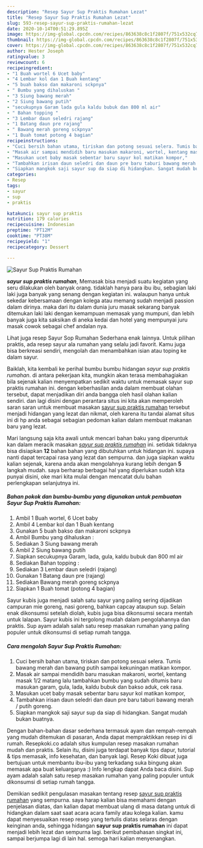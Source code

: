 ```yaml
---
description: "Resep Sayur Sup Praktis Rumahan Lezat"
title: "Resep Sayur Sup Praktis Rumahan Lezat"
slug: 593-resep-sayur-sup-praktis-rumahan-lezat
date: 2020-10-14T00:51:29.895Z
image: https://img-global.cpcdn.com/recipes/863638c8c1f2807f/751x532cq70/sayur-sup-praktis-rumahan-foto-resep-utama.jpg
thumbnail: https://img-global.cpcdn.com/recipes/863638c8c1f2807f/751x532cq70/sayur-sup-praktis-rumahan-foto-resep-utama.jpg
cover: https://img-global.cpcdn.com/recipes/863638c8c1f2807f/751x532cq70/sayur-sup-praktis-rumahan-foto-resep-utama.jpg
author: Hester Joseph
ratingvalue: 3
reviewcount: 6
recipeingredient:
- "1 Buah wortel 6 Ucet baby"
- "4 Lembar kol dan 1 Buah kentang"
- "5 buah bakso dan makaroni sckpnya"
- " Bumbu yang dihaluskan "
- "3 Siung bawang merah"
- "2 Siung bawang putih"
- "secukupnya Garam lada gula kaldu bubuk dan 800 ml air"
- " Bahan topping "
- "3 Lembar daun seledri rajang"
- "1 Batang daun pre rajang"
- " Bawang merah goreng sckpnya"
- "1 Buah tomat potong 4 bagian"
recipeinstructions:
- "Cuci bersih bahan utama, tiriskan dan potong sesuai selera. Tumis bawang merah dan bawang putih sampai kekuningan matikan kompor."
- "Masak air sampai mendidih baru masukan makaroni, wortel, kentang masak 1/2 matang lalu tambahkan bumbu yang sudah ditumis baru masukan garam, gula, lada, kaldu bubuk dan bakso aduk, cek rasa."
- "Masukan ucet baby masak sebentar baru sayur kol matikan kompor,"
- "Tambahkan irisan daun seledri dan daun pre baru taburi bawang merah / putih goreng."
- "Siapkan mangkok saji sayur sup da siap di hidangkan. Sangat mudah bukan buatnya."
categories:
- Resep
tags:
- sayur
- sup
- praktis

katakunci: sayur sup praktis 
nutrition: 179 calories
recipecuisine: Indonesian
preptime: "PT12M"
cooktime: "PT38M"
recipeyield: "1"
recipecategory: Dessert

---
```



![Sayur Sup Praktis Rumahan](https://img-global.cpcdn.com/recipes/863638c8c1f2807f/751x532cq70/sayur-sup-praktis-rumahan-foto-resep-utama.jpg)

<b><i>sayur sup praktis rumahan</i></b>, Memasak bisa menjadi suatu kegiatan yang seru dilakukan oleh banyak orang. tidaklah hanya para ibu ibu, sebagian laki laki juga banyak yang senang dengan kegiatan ini. walaupun hanya untuk sekedar kebersamaan dengan kolega atau memang sudah menjadi passion dalam dirinya. maka dari itu dalam dunia juru masak sekarang banyak ditemukan laki laki dengan kemampuan memasak yang mumpuni, dan lebih banyak juga kita saksikan di aneka kedai dan hotel yang mempunyai juru masak cowok sebagai chef andalan nya.

Lihat juga resep Sayur Sop Rumahan Sederhana enak lainnya. Untuk pilihan praktis, ada resep sayur ala rumahan yang selalu jadi favorit. Kamu juga bisa berkreasi sendiri, mengolah dan menambahkan isian atau toping ke dalam sayur.

Baiklah, kita kembali ke perihal bumbu bumbu hidangan <i>sayur sup praktis rumahan</i>. di antara pekerjaan kita, mungkin akan terasa membahagiakan bila sejenak kalian menyempatkan sedikit waktu untuk memasak sayur sup praktis rumahan ini. dengan keberhasilan anda dalam membuat olahan tersebut, dapat menjadikan diri anda bangga oleh hasil olahan kalian sendiri. dan lagi disini dengan perantara situs ini kita akan memperoleh saran saran untuk membuat masakan <u>sayur sup praktis rumahan</u> tersebut menjadi hidangan yang lezat dan nikmat, oleh karena itu tandai alamat situs ini di hp anda sebagai sebagian pedoman kalian dalam membuat makanan baru yang lezat.


Mari langsung saja kita awali untuk mencari bahan baku yang diperuntuk kan dalam meracik masakan <u><i>sayur sup praktis rumahan</i></u> ini. setidak tidaknya bisa disiapkan <b>12</b> bahan bahan yang dibutuhkan untuk hidangan ini. supaya nanti dapat tercapai rasa yang lezat dan sempurna. dan juga siapkan waktu kalian sejenak, karena anda akan mengolahnya kurang lebih dengan <b>5</b> langkah mudah. saya berharap berbagai hal yang diperlukan sudah kita punyai disini, oke mari kita mulai dengan mencatat dulu bahan perlengkapan selanjutnya ini.

<!--inarticleads1-->

##### Bahan pokok dan bumbu-bumbu yang digunakan untuk pembuatan Sayur Sup Praktis Rumahan:

1. Ambil 1 Buah wortel, 6 Ucet baby
1. Ambil 4 Lembar kol dan 1 Buah kentang
1. Gunakan 5 buah bakso dan makaroni sckpnya
1. Ambil  Bumbu yang dihaluskan :
1. Sediakan 3 Siung bawang merah
1. Ambil 2 Siung bawang putih
1. Siapkan secukupnya Garam, lada, gula, kaldu bubuk dan 800 ml air
1. Sediakan  Bahan topping :
1. Sediakan 3 Lembar daun seledri (rajang)
1. Gunakan 1 Batang daun pre (rajang)
1. Sediakan  Bawang merah goreng sckpnya
1. Siapkan 1 Buah tomat (potong 4 bagian)


Sayur kubis juga menjadi salah satu sayur yang paling sering dijadikan campuran mie goreng, nasi goreng, bahkan capcay ataupun sup. Selain enak dikonsumsi setelah diolah, kubis juga bisa dikonsumsi secara mentah untuk lalapan. Sayur kubis ini tergolong mudah dalam pengolahannya dan praktis. Sup ayam adalah salah satu resep masakan rumahan yang paling populer untuk dikonsumsi di setiap rumah tangga. 

<!--inarticleads2-->

##### Cara mengolah Sayur Sup Praktis Rumahan:

1. Cuci bersih bahan utama, tiriskan dan potong sesuai selera. Tumis bawang merah dan bawang putih sampai kekuningan matikan kompor.
1. Masak air sampai mendidih baru masukan makaroni, wortel, kentang masak 1/2 matang lalu tambahkan bumbu yang sudah ditumis baru masukan garam, gula, lada, kaldu bubuk dan bakso aduk, cek rasa.
1. Masukan ucet baby masak sebentar baru sayur kol matikan kompor,
1. Tambahkan irisan daun seledri dan daun pre baru taburi bawang merah / putih goreng.
1. Siapkan mangkok saji sayur sup da siap di hidangkan. Sangat mudah bukan buatnya.


Dengan bahan-bahan dasar sederhana termasuk ayam dan rempah-rempah yang mudah ditemukan di pasaran, Anda dapat mempraktikkan resep ini di rumah. Resepkoki.co adalah situs kumpulan resep masakan rumahan mudah dan praktis. Selain itu, disini juga terdapat banyak tips dapur, tutorial &amp; tips memasak, info kesehatan, dan banyak lagi. Resep Koki dibuat juga bertujuan untuk membantu ibu-ibu yang terkadang suka bingung akan memasak apa buat keluarganya :) Info lengkap dapat Anda baca disini. Sup ayam adalah salah satu resep masakan rumahan yang paling populer untuk dikonsumsi di setiap rumah tangga. 

Demikian sedikit pengulasan masakan tentang resep <u>sayur sup praktis rumahan</u> yang sempurna. saya harap kalian bisa memahami dengan penjelasan diatas, dan kalian dapat membuat ulang di masa datang untuk di hidangkan dalam saat saat acara acara family atau kolega kalian. kamu dapat menyesuaikan resep resep yang tertulis diatas selaras dengan keinginan anda, sehingga hidangan <b>sayur sup praktis rumahan</b> ini dapat menjadi lebih lezat dan sempurna lagi. berikut pembahasan singkat ini, sampai berjumpa lagi di lain hal. semoga hari kalian menyenangkan.
